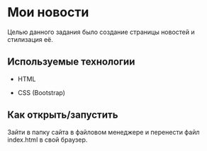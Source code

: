 #  Мои  новости
Целью данного задания было создание страницы новостей и стилизация её.

## Используемые технологии

* HTML

* CSS (Bootstrap)

## Как открыть/запустить

Зайти в папку сайта в файловом менеджере и перенести файл index.html в свой браузер.
